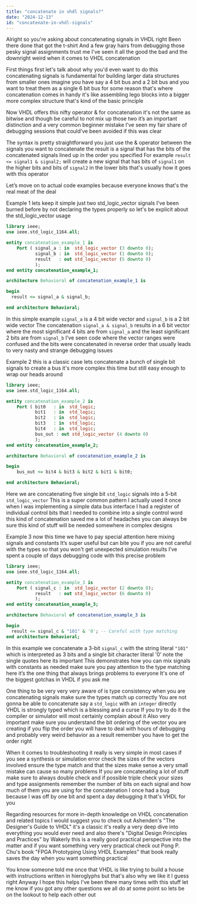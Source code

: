 ```yaml
---
title: "concatenate in vhdl signals?"
date: "2024-12-13"
id: "concatenate-in-vhdl-signals"
---
```


Alright so you're asking about concatenating signals in VHDL right Been there done that got the t-shirt And a few gray hairs from debugging those pesky signal assignments trust me I've seen it all the good the bad and the downright weird when it comes to VHDL concatenation

First things first let's talk about why you'd even want to do this concatenating signals is fundamental for building larger data structures from smaller ones imagine you have say a 4 bit bus and a 2 bit bus and you want to treat them as a single 6 bit bus for some reason that's where concatenation comes in handy it's like assembling lego blocks into a bigger more complex structure that's kind of the basic principle

Now VHDL offers this nifty operator & for concatenation it's not the same as bitwise and though be careful to not mix up those two it’s an important distinction and a very common beginner mistake I’ve seen my fair share of debugging sessions that could’ve been avoided if this was clear

The syntax is pretty straightforward you just use the & operator between the signals you want to concatenate the result is a signal that has the bits of the concatenated signals lined up in the order you specified For example `result <= signal1 & signal2;` will create a new signal that has bits of `signal1` on the higher bits and bits of `signal2` in the lower bits that's usually how it goes with this operator

Let’s move on to actual code examples because everyone knows that's the real meat of the deal

Example 1 lets keep it simple just two std\_logic\_vector signals I've been burned before by not declaring the types properly so let's be explicit about the std\_logic\_vector usage

```vhdl
library ieee;
use ieee.std_logic_1164.all;

entity concatenation_example_1 is
    Port ( signal_a : in  std_logic_vector (3 downto 0);
           signal_b : in  std_logic_vector (1 downto 0);
           result   : out std_logic_vector (5 downto 0)
           );
end entity concatenation_example_1;

architecture Behavioral of concatenation_example_1 is

begin
  result <= signal_a & signal_b;

end architecture Behavioral;
```

In this simple example `signal_a` is a 4 bit wide vector and `signal_b` is a 2 bit wide vector The concatenation `signal_a & signal_b` results in a 6 bit vector where the most significant 4 bits are from `signal_a` and the least significant 2 bits are from `signal_b` I’ve seen code where the vector ranges were confused and the bits were concatenated in reverse order that usually leads to very nasty and strange debugging issues

Example 2 this is a classic case lets concatenate a bunch of single bit signals to create a bus it's more complex this time but still easy enough to wrap our heads around

```vhdl
library ieee;
use ieee.std_logic_1164.all;

entity concatenation_example_2 is
    Port ( bit0   : in  std_logic;
           bit1   : in  std_logic;
           bit2   : in  std_logic;
           bit3   : in  std_logic;
           bit4   : in  std_logic;
           bus_out : out std_logic_vector (4 downto 0)
           );
end entity concatenation_example_2;

architecture Behavioral of concatenation_example_2 is

begin
    bus_out <= bit4 & bit3 & bit2 & bit1 & bit0;

end architecture Behavioral;
```

Here we are concatenating five single bit `std_logic` signals into a 5-bit `std_logic_vector` This is a super common pattern I actually used it once when I was implementing a simple data bus interface I had a register of individual control bits that I needed to combine into a single control word this kind of concatenation saved me a lot of headaches you can always be sure this kind of stuff will be needed somewhere in complex designs

Example 3 now this time we have to pay special attention here mixing signals and constants It’s super useful but can bite you if you are not careful with the types so that you won't get unexpected simulation results I’ve spent a couple of days debugging code with this precise problem

```vhdl
library ieee;
use ieee.std_logic_1164.all;

entity concatenation_example_3 is
    Port ( signal_c : in  std_logic_vector (2 downto 0);
           result   : out std_logic_vector (6 downto 0)
           );
end entity concatenation_example_3;

architecture Behavioral of concatenation_example_3 is

begin
  result <= signal_c & "101" & '0'; -- Careful with type matching
end architecture Behavioral;
```

In this example we concatenate a 3-bit `signal_c` with the string literal `"101"` which is interpreted as 3 bits and a single bit character literal '0' note the single quotes here its important This demonstrates how you can mix signals with constants as needed make sure you pay attention to the type matching here it’s the one thing that always brings problems to everyone It's one of the biggest gotchas in VHDL if you ask me

One thing to be very very very aware of is type consistency when you are concatenating signals make sure the types match up correctly You are not gonna be able to concatenate say a `std_logic` with an `integer` directly VHDL is strongly typed which is a blessing and a curse If you try to do it the compiler or simulator will most certainly complain about it Also very important make sure you understand the bit ordering of the vector you are creating if you flip the order you will have to deal with hours of debugging and probably very weird behavior as a result remember you have to get the order right

When it comes to troubleshooting it really is very simple in most cases if you see a synthesis or simulation error check the sizes of the vectors involved ensure the type match and that the sizes make sense a very small mistake can cause so many problems If you are concatenating a lot of stuff make sure to always double check and if possible triple check your sizes and type assignments remember the number of bits on each signal and how much of them you are using for the concatenation I once had a bug because I was off by one bit and spent a day debugging it that's VHDL for you

Regarding resources for more in-depth knowledge on VHDL concatenation and related topics I would suggest you to check out Ashenden's "The Designer's Guide to VHDL" it's a classic it's really a very deep dive into everything you would ever need and also there's "Digital Design Principles and Practices" by Wakerly this is a really good practical perspective into the matter and if you want something very very practical check out Pong P. Chu's book "FPGA Prototyping Using VHDL Examples" that book really saves the day when you want something practical

You know someone told me once that VHDL is like trying to build a house with instructions written in hieroglyphs but that's also why we like it I guess right Anyway I hope this helps I've been there many times with this stuff let me know if you got any other questions we all do at some point so lets be on the lookout to help each other out
